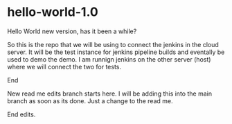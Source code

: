 # hello-world-1.0
Hello World new version, has it been a while?

So this is the repo that we will be using to connect the jenkins in the cloud server. It will be the test instance for jenkins pipeline builds and eventally be used to demo the demo. I am runnign jenkins on the other server (host) where we will connect the two for tests. 

End

New read me edits branch starts here. I will be adding this into the main branch as soon as its done. Just a change to the read me. 

End edits. 
